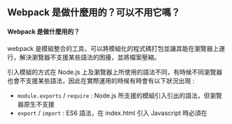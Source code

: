 ## Webpack 是做什麼用的？可以不用它嗎？

#### Webpack 是做什麼用的？

webpack 是模組整合的工具，可以將模組化的程式碼打包並讓其能在瀏覽器上運行，解決瀏覽器不支援某些語法的困擾，並將檔案壓縮。

引入模組的方式在 Node.js 上及瀏覽器上所使用的語法不同，有時候不同瀏覽器也會不支援某些語法，因此在實際運用的時候有時會有以下狀況出現 : 

- `module.exports` / `require` : Node.js 所支援的模組引入引出的語法，但瀏覽器原生不支援
- `export` / `import` : ES6 語法，在 index.html 引入 Javascript 時必須在 <script> 標籤加上 `type='module'`  才能使用，但必須注意的是仍然有部分瀏覽器不支援。

webpack 由於是模組整合的工具，其強大好用之處便是可以在撰寫原始程式碼時使用以上語法，並協助轉譯為瀏覽器支援的形式，讓模組化更加方便，同時還能將更多外部資源透過安裝 loader 的方式載入，例如 babel / scss 等，更方便的幫助新舊語法轉換以及資源整合。

使用 webpack 時會有兩個檔案夾分別放置打包前後的檔案 :

- src : 放置打包前已經拆成各模組區塊的原始程式碼檔案或其他資源的檔案。
- dist : 放置打包後的檔案，src 中的所有檔案經過打包後統整為 main.js 的檔案置於此資料夾中。

我們會在根目錄建立名為 `webpack.config.js` 的設定檔，裡面也可以設定各自定義路徑，以及打包後的 mode模式 : 

- `mode: 'production'` (開發完成的產品模式，經過類似 uglify 後會壓縮成較小的檔案，但難以閱讀)
- `mode: 'development'` (開發中模式，檔案大小較 `production` 大，但比較易懂)

另外常用的開發設定還有以下兩個 : 

- devserver : 能夠自動化偵測檔案的更新並打包，不用透過自行輸入 `npm run build` 語法，即時在瀏覽器上看到修正後的前端畫面
- sourcemap : 在 `mode: 'development'` 的前提下，能夠讓 devtool 中偵錯導向回原始程式碼，在 debug 時能知道問題程式碼的來源。



#### 可以不用webpack嗎？

根據專案規模的大小和方向，webpack 是工具使用的其中一個選擇。當今天一個專案的需求並不是打包模組化的程式碼，而是有許多 task (任務) ，或是專案本身是具有多元任務的網站時，需要的便不是 webpack。

## gulp 跟 webpack 有什麼不一樣？

- GULP : 任務管理工具 ( task manager )
  - 可以用在更多元的地方，task can be anything
  - 程式化的管理任務，任務可能是 : 清空桌面 / 圖片壓縮 / 寄email 等等等
  - 本身做不到 bondle ( 除非 plugin )
- webpack : 模組整合工具 ( module bondler )
  - 將模組化程式碼打包成一個可在瀏覽器上使用的檔案
  - 瀏覽器原本沒有支援的語法，可以經過 bundle 後就可以支援
  - 無法做到某些自訂功能 (例如 gulp 的多元任務 )，主要就是打包(bundle)
  - 原本只能打包 Javascript ，但經過 loader 將第三方資源載入，就可以透過 webpack 打包
  - loader 的過程可能不是單線化的，例如 sass-loader 前要先經過 style-loader 及 css-loader


## CSS Selector 權重的計算方式為何？

CSS 權重計算的權級分成三級，權重由高至低排列如下 : 

1.  `#id` : ID 選擇器 (三星等級，`1-0-0`)
2.  `.class` : 類別選擇器、`[attr]` : 屬性選擇器、`:hover` : 偽類選擇器 (二星等級，`0-1-0`)
3. `a` : 元素選擇器、`::before` : 偽元素選擇器 (一星等級，`0-0-1`)
4. `*` : 此類沒有權級 (零星)

但各選擇器還能互相搭配使用，因此有更細的權級計算分類，由高至低排列如下 : ㄝ

1. `!important` : 不參與 specificity 的計算，跳脫等級的概念，直接擁有權重以上的更高級別。

   (五星等級，`1-0-0-0-0`)

2. `inline style` CSS 行內樣式 : 在 html 中的 `style=""` 直接設定，會覆蓋 css 的設定，因此也是較高級別。(四星等級，`1-0-0-0`)

3. 選擇器的數量 :

   1. 等級高的選擇器會比較數量，多者權重較高 ( `1-0-0` v.s `2-0-0 ` )
   2. 等級高的選擇器數量一樣，則後方有帶等級較低選擇器的權重較高 ( `1-1-0` v.s `1-0-0 ` )
   3. 等級較低的選擇器也會比較數量，等級高選擇器後帶有的等級低選擇器數量多寡會影響權重判斷( `1-9-0` v.s `1-5-0 ` )

等級之間無法疊加超越(不是十進位制 ! ) ，二星等級累積了 11 個也不會權重超越一星等級。

